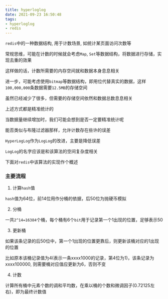 ```yaml
---
title: hyperloglog
date: 2021-09-23 16:50:48
tags:
- hyperloglog
- redis
---
```


`redis`中的一种数据结构, 用于计数场景, 如统计某页面访问次数等

常规思维，可能在计数的时候就会考虑`Map`, `Set`等数据结构，将数据进行存储，实现去重的效果

这样做的话，计数所需要的内存空间就和数据本身息息相关

进一步，可能考虑使用`bitmap`等数据结构，即用位代替真实的数据，这样`100,000,000`条数据需要`12.5MB`的存储空间

虽然已经减少了很多，但需要的存储空间依然和数据总数息息相关

上述方式都是精准统计的

当数据量继续增加时，我们可能会想到是否一定要精准统计呢

能否类似与布隆过滤器那样，允许计数存在些许的误差

`HyperLogLog`作为`LogLog`的改进，主要是降低误差

`LogLog`的名字应该是和该算法的空间复杂度相关

下面对`redis`中该算法的实现作个概述

### 主要流程

1. 计算`hash`值

`hash`值为64位，前14位用作分桶的依据，后50位为抛硬币模拟

2. 分桶

一共`2^14=16384`个桶，每个桶有6个`bit`用于记录第一个1出现的位置，足够表示50

3. 更新桶

如果该条记录的后50位中，第一个1出现的位置更靠后，则更新该桶对应的1出现的位置

比如原本该桶记录值为4(表示一条xxxx1000的记录，第4位为1)，该条记录为xxxx100000, 则需要桶对应值应更新为6，否则不变

4. 计数

计算所有桶中元素个数的调和平均数，在乘以桶的个数和微调因子(0.72125左右)，即为最终计数值
